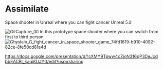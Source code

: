 # Assimilate
Space shooter in Unreal where you can fight cancer
Unreal 5.0

![GitCapture_00](https://user-images.githubusercontent.com/22080463/187018625-c0770d7e-a53f-4d16-8e61-dca33ead662e.PNG)
In this prototype space shooter where you can switch from first to third person
![Ghyslain_G_fight_cancer_in_space_shooter_game_74fd1619-b910-4092-82ce-8fe58cd81a4d](https://user-images.githubusercontent.com/22080463/187123399-973f1802-2b65-4bd9-90a8-3b8e8be353df.png)

https://docs.google.com/presentation/d/1cXMY9Tpww4cZjoN316qP3DeJcdbbEACBl_kaqiKUJY0/edit?usp=sharing
